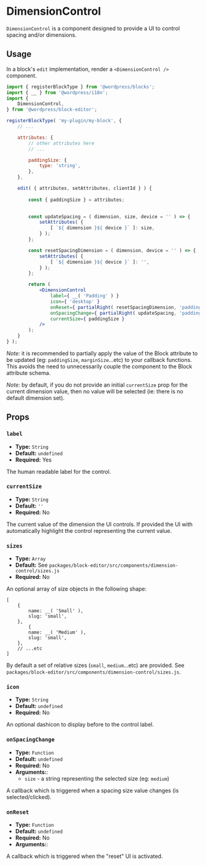 DimensionControl
=============================

`DimensionControl` is a component designed to provide a UI to control spacing and/or dimensions.

## Usage

In a block's `edit` implementation, render a `<DimensionControl />` component. 


```jsx
import { registerBlockType } from '@wordpress/blocks';
import { __ } from '@wordpress/i18n';
import {
	DimensionControl,
} from '@wordpress/block-editor';

registerBlockType( 'my-plugin/my-block', {
	// ...

	attributes: {
		// other attributes here
		// ...

		paddingSize: {
			type: 'string',
		},
	},

	edit( { attributes, setAttributes, clientId } ) {
		
		const { paddingSize } = attributes;
		

		const updateSpacing = ( dimension, size, device = '' ) => {
			setAttributes( {
				[ `${ dimension }${ device }` ]: size,
			} );
		};

		const resetSpacingDimension = ( dimension, device = '' ) => {
			setAttributes( {
				[ `${ dimension }${ device }` ]: '',
			} );
		};

		return (
			<DimensionControl
				label={ __( 'Padding' ) }
				icon={ 'desktop' }
				onReset={ partialRight( resetSpacingDimension, 'paddingSize' ) }
				onSpacingChange={ partialRight( updateSpacing, 'paddingSize' ) }
				currentSize={ paddingSize }
			/>
		);
	}
} );
```

_Note:_ it is recommended to partially apply the value of the Block attribute to be updated (eg: `paddingSize`, `marginSize`...etc) to your callback functions. This avoids the need to unnecessarily couple the component to the Block attribute schema.

_Note:_ by default, if you do not provide an initial `currentSize` prop for the current dimension value, then no value will be selected (ie: there is no default dimension set). 

## Props

### `label`
* **Type:** `String`
* **Default:** `undefined`
* **Required:** Yes

The human readable label for the control. 

### `currentSize`
* **Type:** `String`
* **Default:** `''`
* **Required:** No

The current value of the dimension the UI controls. If provided the UI with automatically highlight the control representing the current value.

### `sizes`
* **Type:** `Array`
* **Default:** See `packages/block-editor/src/components/dimension-control/sizes.js`
* **Required:** No

An optional array of size objects in the following shape:

```
[
	{
		name: __( 'Small' ),
		slug: 'small',
	},
		{
		name: __( 'Medium' ),
		slug: 'small',
	},
	// ...etc
]
```

By default a set of relative sizes (`small`, `medium`...etc) are provided. See `packages/block-editor/src/components/dimension-control/sizes.js`.

### `icon`
* **Type:** `String`
* **Default:** `undefined`
* **Required:** No

An optional dashicon to display before to the control label.

### `onSpacingChange`
* **Type:** `Function`
* **Default:** `undefined`
* **Required:** No
* **Arguments:**:
  - `size` - a string representing the selected size (eg: `medium`)

A callback which is triggered when a spacing size value changes (is selected/clicked).


### `onReset`
* **Type:** `Function`
* **Default:** `undefined`
* **Required:** No
* **Arguments:**:

A callback which is triggered when the "reset" UI is activated.


